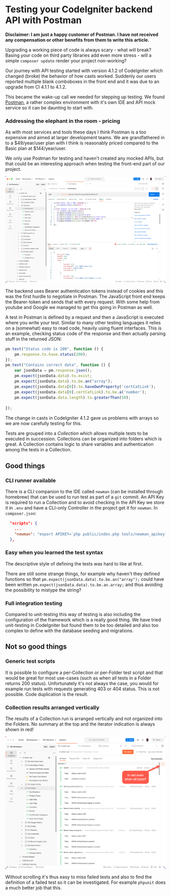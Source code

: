 # Testing your CodeIgniter backend API with Postman

**Disclaimer: I am just a happy customer of Postman. I have not received any compensation or other benefits from them to write this article.** 

Upgrading a working piece of code is always scary - what will break? Basing your code on third party libraries add even more stress - will a simple `composer update` render your project non-working?

Our journey with API testing started with version 4.1.2 of CodeIgniter which changed (broke) the behavior of how casts worked. Suddenly our users reported multiple blank comboboxes in the front end and it was due to an upgrade from CI 4.1.1 to 4.1.2.

This became the wake-up call we needed for stepping up testing. We found [Postman](https://www.postman.com/), a rather complex environment with it's own IDE and API mock service so it can be daunting to start with.

### Addressing the elephant in the room - pricing

As with most services and tools these days I think Postman is a too expensive and aimed at larger development teams. We are grandfathered in to a $49/year/user plan with I think is reasonably priced compared to the Basic plan at $144/year/user.

We only use Postman for testing and haven't created any mocked APIs, but that could be an interesting approach when testing the front-end part of our project.

![Postman IDE](images/postman.png "Postman IDE")

The backend uses Bearer authentication tokens instead of cookies and this was the first hurdle to negotiate in Postman. The JavaScript front end keeps the Bearer-token and sends that with every request. With some help from youtube and Google we managed to get this going in Postman as well.

A test in Postman is defined by a request and then a JavaScript is executed where you write your test. Similar to many other testing languages it relies on a (somewhat) easy to read code, heavily using fluent interfaces. This is an example, checking status code of the response and then actually parsing stuff in the returned JSON:

```javascript
pm.test("Status code is 200", function () {
    pm.response.to.have.status(200);
});
pm.test("Contains correct data", function () {
    var jsonData = pm.response.json();
    pm.expect(jsonData.data).to.exist;
    pm.expect(jsonData.data).to.be.an("array");
    pm.expect(jsonData.data[0]).to.haveOwnProperty('certCatLink');
    pm.expect(jsonData.data[0].certCatLink).to.be.a('number');
    pm.expect(jsonData.data.length).to.greaterThan(50); 

});
```

The change in casts in CodeIgniter 4.1.2 gave us problems with arrays so we are now carefully testing for this.

Tests are grouped into a *Collection* which allows multiple tests to be executed in succession. Collections can be organized into folders which is great. A Collection contains logic to share variables and authentication among the tests in a Collection.

## Good things

### CLI runner available

There is a CLI companion to the IDE called `newman` (can be installed through homebrew) that can be used to run test as part of a `git` commit. An API Key is required to run a Collection and to avoid checking in the API Key we store it in `.env` and have a CLI-only Controller in the project get it for `newman`. In `composer.json`:

```json
  "scripts": {
    ...
    "newman": "export APIKEY=`php public/index.php tools/newman_apikey`; newman run -k https://api.getpostman.com/collections/******-***********-************?apikey=$APIKEY"
  },
  ```

### Easy when you learned the test syntax

The descriptive style of defining the tests was hard to like at first. 

There are still some strange things, for example why haven't they defined functions so that `pm.expect(jsonData.data).to.be.an("array");` could have been written `pm.expect(jsonData.data).to.be.an.array;` and thus avoiding the possibility to mistype the string?

### Full integration testing

Compared to unit-testing this way of testing is also including the configuration of the framework which is a really good thing. We have tried unit-testing in CodeIgniter but found them to be too detailed and also too complex to define with the database seeding and migrations.

## Not so good things

### Generic test scripts

It is possible to configure a per-Collection or per-Folder test script and that would be great for most use-cases (such as when all tests in a Folder returns 200 status). Unfortunately it's not always the case, you would for example run tests with requests generating 403 or 404 status. This is not possible. Code duplication is the result.

### Collection results arranged vertically

The results of a Collection run is arranged vertically and not organized into the Folders. No summary at the top and the iterator indication is always shown in red!

![Results](images/results.png)

Without scrolling it's thus easy to miss failed tests and also to find the definition of a failed test so it can be investigated. For example `phpunit` does a much better job that this.

